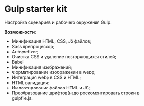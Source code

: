 # Gulp starter kit

Настройка сценариев и рабочего окружения Gulp.

**Возможности**:

* Минификация HTML, CSS, JS файлов;
* Sass препроцессор;
* Autoprefixer;
* Очистка СSS и удаление повторяющихся стилей;
* Babel;
* Минификация изображений;
* Форматирование изображений в webp;
* Интеграция webp в CSS и HTML;
* HTML  валидация;
* Импортирование файлов HTML и JS;
* Преобразование шрифтов(надо роскоментировать строки в gulpfile.js.
